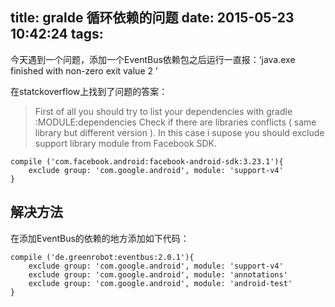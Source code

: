 title: gralde 循环依赖的问题
date: 2015-05-23 10:42:24
tags:
---
今天遇到一个问题，添加一个EventBus依赖包之后运行一直报：‘java.exe finished with non-zero exit value 2 ’

在statckoverflow上找到了问题的答案：
> First of all you should try to list your dependencies with gradle :MODULE:dependencies Check if there are libraries conflicts ( same library but different version ). In this case i supose you should exclude support library module from Facebook SDK.
> 
    compile ('com.facebook.android:facebook-android-sdk:3.23.1'){    
        exclude group: 'com.google.android', module: 'support-v4'    
    }

## 解决方法
在添加EventBus的依赖的地方添加如下代码：

> 
    compile ('de.greenrobot:eventbus:2.0.1'){
        exclude group: 'com.google.android', module: 'support-v4'
        exclude group: 'com.google.android', module: 'annotations'
        exclude group: 'com.google.android', module: 'android-test'
    }